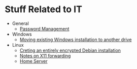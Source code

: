 <!--
Copyright (c) 2014  Thilo Fischer.
This work is licensed under a Creative Commons Attribution-ShareAlike 4.0 International License.
-->

# Stuff Related to IT

* General
  * [Password Management](it/password-management.md)
* Windows
  * [Moving existing Windows installation to another drive](it/windows/move_win10_to_other_drive.md)
* Linux
  * [Creting an entirely encrypted Debian installation](it/linux/debian_crypt.md)
  * [Notes on X11 forwarding](it/linux/x11-forwarding_and_sudo.md)
  * [Home Server](it/linux/home-server.md)
